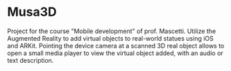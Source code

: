# Musa3D
Project for the course "Mobile development" of prof. Mascetti. Utilize the Augmented Reality to add virtual objects to real-world statues using iOS and ARKit.
Pointing the device camera at a scanned 3D real object allows to open a small media player to view the virtual object added, with an audio or text description.
